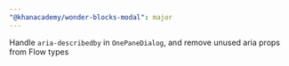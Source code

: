 ```yaml
---
"@khanacademy/wonder-blocks-modal": major
---
```


Handle `aria-describedby` in `OnePaneDialog`, and remove unused aria props from Flow types
